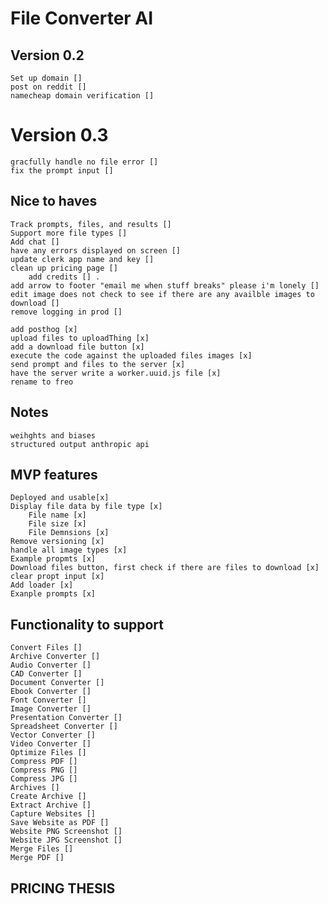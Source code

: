 # File Converter AI

## Version 0.2 
    Set up domain []
    post on reddit []
    namecheap domain verification []

# Version 0.3 
    gracfully handle no file error []
    fix the prompt input []

## Nice to haves
    Track prompts, files, and results []
    Support more file types []
    Add chat []
    have any errors displayed on screen []
    update clerk app name and key []
    clean up pricing page []
        add credits [] .
    add arrow to footer "email me when stuff breaks" please i'm lonely []
    edit image does not check to see if there are any availble images to download []
    remove logging in prod []

    add posthog [x]
    upload files to uploadThing [x]
    add a download file button [x]
    execute the code against the uploaded files images [x]
    send prompt and files to the server [x]
    have the server write a worker.uuid.js file [x]
    rename to freo

## Notes
    weihghts and biases 
    structured output anthropic api

## MVP features
    Deployed and usable[x]
    Display file data by file type [x]
        File name [x]
        File size [x]
        File Demnsions [x]
    Remove versioning [x]
    handle all image types [x]
    Example propmts [x]
    Download files button, first check if there are files to download [x]
    clear propt input [x]
    Add loader [x]      
    Exanple prompts [x]
    
## Functionality to support
    Convert Files []
    Archive Converter []
    Audio Converter []
    CAD Converter []
    Document Converter []
    Ebook Converter []
    Font Converter []
    Image Converter []
    Presentation Converter []
    Spreadsheet Converter []
    Vector Converter []
    Video Converter []
    Optimize Files []
    Compress PDF []
    Compress PNG []
    Compress JPG []
    Archives []
    Create Archive []
    Extract Archive []
    Capture Websites []
    Save Website as PDF []
    Website PNG Screenshot []
    Website JPG Screenshot []
    Merge Files []
    Merge PDF []

## PRICING THESIS
